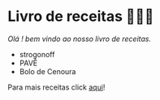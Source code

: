 
<h1>Livro de receitas 👨🏻‍🍳</h1>

_Olá ! bem vindo ao nosso livro de receitas._

 - strogonoff
 - PAVÊ
 - Bolo de Cenoura

 Para mais receitas click <a href="https://webagenciaad.com.br" target="_blank">aqui</a>!